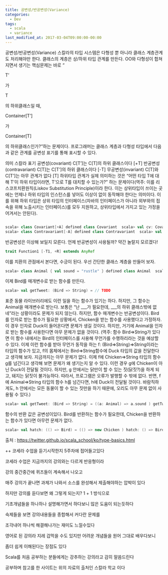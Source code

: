 ```yaml
---
title: 공변성/반공변성(Variance)
categories:
  - Dev
tags:
  - scala
  - variance
last_modified_at: 2017-03-04T09:00:00-00:00
---
```


공변성/반공변성(Variance)
스칼라의 타입 시스템은 다형성 뿐 아니라 클래스 계층관계도 처리해야만 한다. 클래스의 계층은 상/하위 타입 관계를 만든다. OO와 다형성이 합쳐지면서 생기는 핵심문제는 바로 “

T’

가 

T

의 하위클래스일 때, 

Container[T’]

가 

Container[T]

의 하위클래스인가?”하는 문제이다. 프로그래머는 클래스 계층과 다형성 타입에서 다음과 같은 관계를 공변성 표기를 통해 표시할 수 있다.


의미	스칼라 표기
공변성(covariant)	C[T’]는 C[T]의 하위 클래스이다	[+T]
반공변성(contravariant)	C[T]는 C[T’]의 하위 클래스이다	[-T]
무공변성(invariant)	C[T]와 C[T’]는 아무 관계가 없다	[T]
하위타입 관계가 실제 의미하는 것은 “어떤 타입 T에 대해 T’이 하위 타입이라면, T’으로 T를 대치할 수 있는가?” 하는 문제이다(역주: 이를 리스코프치환원칙(Liskov Substitution Principle)이라 한다. 이는 상위타입이 쓰이는 곳에는 언제나 하위 타입의 인스턴스를 넣어도 이상이 없이 동작해야 한다는 의미이다. 이를 위해 하위 타입은 상위 타입의 인터페이스(자바의 인터페이스가 아니라 외부와의 접속을 위해 노출시키는 인터페이스)를 모두 지원하고, 상위타입에서 가지고 있는 가정을 어겨서는 안된다).

```scala

scala> class Covariant[+A] defined class Covariant  scala> val cv: Covariant[AnyRef] = new Covariant[String] cv: Covariant[AnyRef] = Covariant@4035acf6  scala> val cv: Covariant[String] = new Covariant[AnyRef] <console>:6: error: type mismatch;  found   : Covariant[AnyRef]  required: Covariant[String]        val cv: Covariant[String] = new Covariant[AnyRef]                                    ^ 
scala> class Contravariant[-A] defined class Contravariant  scala> val cv: Contravariant[String] = new Contravariant[AnyRef] cv: Contravariant[AnyRef] = Contravariant@49fa7ba  scala> val fail: Contravariant[AnyRef] = new Contravariant[String] <console>:6: error: type mismatch;  found   : Contravariant[String]  required: Contravariant[AnyRef]        val fail: Contravariant[AnyRef] = new Contravariant[String]                                      ^ v
```

반공변성은 이상해 보일지 모른다. 언제 반공변성이 사용될까? 약간 놀랄지 모르겠다!

```scala
trait Function1 [-T1, +R] extends AnyRef 
```

이를 치환의 관점에서 본다면, 수긍이 된다. 우선 간단한 클래스 계층을 만들어 보자.

```scala
scala> class Animal { val sound = "rustle" } defined class Animal  scala> class Bird extends Animal { override val sound = "call" } defined class Bird  scala> class Chicken extends Bird { override val sound = "cluck" } defined class Chicken 
```

이제 Bird를 매개변수로 받는 함수를 만든다.

```scala
scala> val getTweet: (Bird => String) = // TODO 
```

표준 동물 라이브러리에도 이런 일을 하는 함수가 있기는 하다. 하지만, 그 함수는 Animal을 매개변수로 받는다. 보통은 “난 ___가 필요한데, ___의 하위 클래스밖에 없네”라는 상황이라도 문제가 되지 않는다. 하지만, 함수 매개변수는 반공변성이다. Bird를 인자로 받는 함수가 필요한 상황에서, Chicken을 받는 함수를 사용했다고 가정하자. 이 경우 인자로 Duck이 들어온다면 문제가 생길 것이다. 하지만, 거기에 Animal을 인자로 받는 함수를 사용한다면 아무 문제가 없을 것이다.
(역주: 함수 Bird=>String가 있다면 이 함수 내에서는 Bird의 인터페이스를 사용해 무언가를 수행하리라는 것을 예상할 수 있다. 이제 이런 함수를 받아 무언가 동작을 하는 f: (Bird=>String)=>String이라는 타입의 함수가 있고, f의 몸체에서는 Bird=>String함수에 Duck 타입의 값을 전달한다고 생각해 보자. 지금까지는 아무 문제가 없다.
이제 f에 Chicken=>String 타입의 함수 g를 넘긴다고 생각해 보면 문제가 왜 생기는지 알 수 있다. 이런 경우 g에 Chicken이 아닌 Duck이 전달될 것이다. 하지만, g 안에서는 닭만이 할 수 있는 짓(닭짓?)을 하게 되고, 돼지는 닭짓이 불가능하다. 따라서, 프로그램은 오류가 발행할 수 밖에 없다. 
반면, f에 Animal=>String 타입의 함수 h를 넘긴다면, h에 Duck이 전달될 것이다. 바람직하게도, h 안에서는 모든 동물이 할 수 있는 짓만을 하기 때문에, 오리도 아무 문제 없이 사용될 수 있다.)

```scala
scala> val getTweet: (Bird => String) = ((a: Animal) => a.sound ) getTweet: Bird => String = <function1> 
```

함수의 반환 값은 공변성이있다. Bird를 반환하는 함수가 필요한데, Chicken을 반환하는 함수가 있다면 아무런 문제가 없다.

```scala
scala> val hatch: (() => Bird) = (() => new Chicken ) hatch: () => Bird = <function0>
```

출처 : https://twitter.github.io/scala_school/ko/type-basics.html



++ 코세라 수업을 듣기시작한지 5주차에 접어들고있다

코세라 수업은 지금까지의 강의와는 다르게 반응형이라

강의 중간중간에 퀴즈들이 계속해서 나오고

매주 강의가 끝나면 과제가 나와서 소스를 완성해서 제출해야하는 압박이 있다



하지만 강의를 듣다보면 왜 그렇게 되는지? 1 + 1 방식으로 

기초개념들을 하나하나 설명해가면서 하다보니 많은 도움이 되는듯하다



숙제들을 보면 강의내용들을 종합해서 커다란 문제를

조각내어 하나씩 해결해나가는 재미도 느낄수있다



영어로 된 강의라 지레 겁먹을 수도 있지만 어려운 개념들을 원어 그대로 배우다보니 

좀더 쉽게 이해된다는 장점도 있다



Scala를 처음 공부하는 분들에게는 강추하는 강의라고 감히 말씀드린다

공부하며 참고를 한 사이트는 위의 자료의 출처인 스칼라 학교 이다



